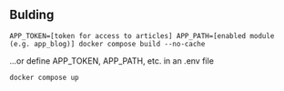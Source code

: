 
## Bulding

```
APP_TOKEN=[token for access to articles] APP_PATH=[enabled module (e.g. app_blog)] docker compose build --no-cache
```

...or define APP_TOKEN, APP_PATH, etc. in an .env file

```
docker compose up
```
